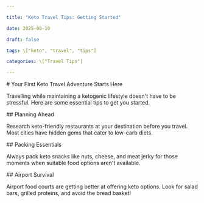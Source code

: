 ```yaml
---

title: "Keto Travel Tips: Getting Started"

date: 2025-08-19

draft: false

tags: \["keto", "travel", "tips"]

categories: \["Travel Tips"]

---
```




\# Your First Keto Travel Adventure Starts Here



Travelling while maintaining a ketogenic lifestyle doesn't have to be stressful. Here are some essential tips to get you started.



\## Planning Ahead



Research keto-friendly restaurants at your destination before you travel. Most cities have hidden gems that cater to low-carb diets.



\## Packing Essentials



Always pack keto snacks like nuts, cheese, and meat jerky for those moments when suitable food options aren't available.



\## Airport Survival



Airport food courts are getting better at offering keto options. Look for salad bars, grilled proteins, and avoid the bread basket!

